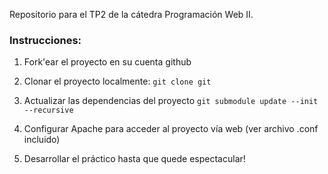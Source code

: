 Repositorio para el TP2 de la cátedra Programación Web II.

### Instrucciones:

1. Fork'ear el proyecto en su cuenta github

2. Clonar el proyecto localmente:
    `git clone git`


3. Actualizar las dependencias del proyecto
    `git submodule update --init --recursive`

4. Configurar Apache para acceder al proyecto vía web (ver archivo .conf incluido)
  
5. Desarrollar el práctico hasta que quede espectacular!
